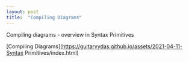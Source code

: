 ```yaml
---
layout: post
title:  "Compiling Diagrams"
---
```

 
Compiling diagrams - overview in Syntax Primitives

[Compiling Diagrams](https://guitarvydas.github.io/assets/2021-04-11-Syntax Primitives/index.html)

